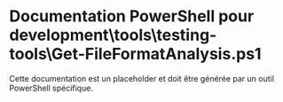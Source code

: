# Documentation PowerShell pour development\tools\testing-tools\Get-FileFormatAnalysis.ps1

Cette documentation est un placeholder et doit être générée par un outil PowerShell spécifique.
